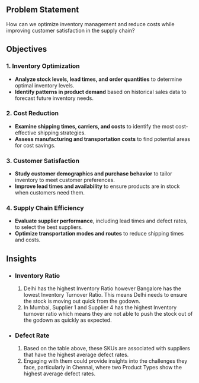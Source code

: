 ## Problem Statement

How can we optimize inventory management and reduce costs while improving customer satisfaction in the supply chain?

## Objectives

### 1. Inventory Optimization
- **Analyze stock levels, lead times, and order quantities** to determine optimal inventory levels.
- **Identify patterns in product demand** based on historical sales data to forecast future inventory needs.

### 2. Cost Reduction
- **Examine shipping times, carriers, and costs** to identify the most cost-effective shipping strategies.
- **Assess manufacturing and transportation costs** to find potential areas for cost savings.

### 3. Customer Satisfaction
- **Study customer demographics and purchase behavior** to tailor inventory to meet customer preferences.
- **Improve lead times and availability** to ensure products are in stock when customers need them.

### 4. Supply Chain Efficiency
- **Evaluate supplier performance**, including lead times and defect rates, to select the best suppliers.
- **Optimize transportation modes and routes** to reduce shipping times and costs.


## Insights

- ### Inventory Ratio
    1. Delhi has the highest Inventory Ratio however Bangalore has the lowest Inventory Turnover Ratio. This means Delhi needs to ensure the stock is moving out quick from the godown. 
    2. In Mumbai, Supplier 1 and Supplier 4 has the highest Inventory turnover ratio which means they are not able to push the stock out of the godown as quickly as expected.

- ### Defect Rate
    1. Based on the table above, these SKUs are associated with suppliers that have the highest average defect rates.
    2. Engaging with them could provide insights into the challenges they face, particularly in Chennai, where two Product Types show the highest average defect rates.

